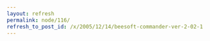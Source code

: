 ```yaml
---
layout: refresh
permalink: node/116/
refresh_to_post_id: /x/2005/12/14/beesoft-commander-ver-2-02-1
---
```

